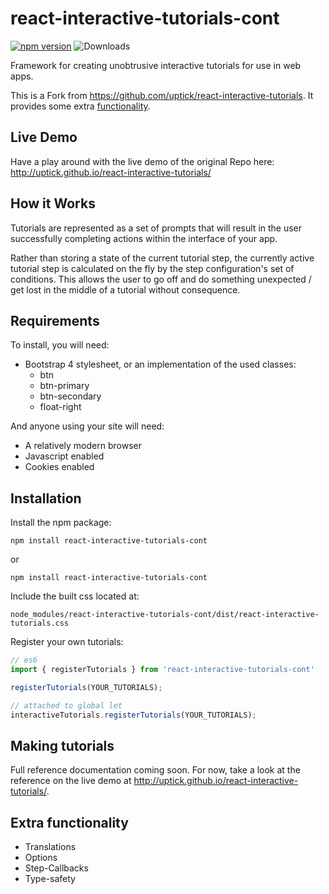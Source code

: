 # react-interactive-tutorials-cont

[![npm version](https://badge.fury.io/js/react-interactive-tutorials.svg)](http://badge.fury.io/js/react-interactive-tutorials)
![Downloads](http://img.shields.io/npm/dm/react-interactive-tutorials.svg?style=flat)

Framework for creating unobtrusive interactive tutorials for use in web apps.

This is a Fork from https://github.com/uptick/react-interactive-tutorials. It provides some extra [functionality](/#extra-functionality).

## Live Demo

Have a play around with the live demo of the original Repo here: http://uptick.github.io/react-interactive-tutorials/

## How it Works

Tutorials are represented as a set of prompts that will result in the user successfully completing
actions within the interface of your app.

Rather than storing a state of the current tutorial step, the currently active tutorial step is
calculated on the fly by the step configuration's set of conditions. This allows the user to go off
and do something unexpected / get lost in the middle of a tutorial without consequence.

## Requirements

To install, you will need:

- Bootstrap 4 stylesheet, or an implementation of the used classes:
  - btn
  - btn-primary
  - btn-secondary
  - float-right

And anyone using your site will need:

- A relatively modern browser
- Javascript enabled
- Cookies enabled

## Installation

Install the npm package:

```
npm install react-interactive-tutorials-cont
```
or 
```
npm install react-interactive-tutorials-cont
```

Include the built css located at:

```
node_modules/react-interactive-tutorials-cont/dist/react-interactive-tutorials.css
```

Register your own tutorials:

```javascript
// es6
import { registerTutorials } from 'react-interactive-tutorials-cont'

registerTutorials(YOUR_TUTORIALS);

// attached to global let
interactiveTutorials.registerTutorials(YOUR_TUTORIALS);
```

## Making tutorials

Full reference documentation coming soon. For now, take a look at the reference on the live demo at
http://uptick.github.io/react-interactive-tutorials/.


## Extra functionality

* Translations
* Options
* Step-Callbacks
* Type-safety
